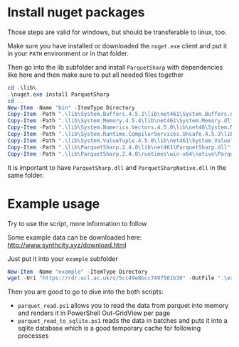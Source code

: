 # Install nuget packages

Those steps are valid for windows, but should be transferable to linux, too.

Make sure you have installed or downloaded the `nuget.exe` client and put it in your `PATH` environment or in that folder.

Then go into the lib subfolder and install `ParquetSharp` with dependencies like here and then make sure to put all needed files together

```PowerShell
cd .\lib\
.\nuget.exe install ParquetSharp
cd ..
New-Item -Name "bin" -ItemType Directory
Copy-Item -Path ".\lib\System.Buffers.4.5.1\lib\net461\System.Buffers.dll" -Destination ".\bin"
Copy-Item -Path ".\lib\System.Memory.4.5.4\lib\net461\System.Memory.dll" -Destination ".\bin"
Copy-Item -Path ".\lib\System.Numerics.Vectors.4.5.0\lib\net46\System.Numerics.Vectors.dll" -Destination ".\bin"
Copy-Item -Path ".\lib\System.Runtime.CompilerServices.Unsafe.4.5.3\lib\net461\System.Runtime.CompilerServices.Unsafe.dll" -Destination ".\bin"
Copy-Item -Path ".\lib\System.ValueTuple.4.5.0\lib\net461\System.ValueTuple.dll" -Destination ".\bin"
Copy-Item -Path ".\lib\ParquetSharp.2.4.0\lib\net461\ParquetSharp.dll" -Destination ".\bin"
Copy-Item -Path ".\lib\ParquetSharp.2.4.0\runtimes\win-x64\native\ParquetSharpNative.dll" -Destination ".\bin"
```

It is important to have `ParquetSharp.dll` and `ParquetSharpNative.dll` in the same folder.

# Example usage

Try to use the script, more information to follow

Some example data can be downloaded here: http://www.synthcity.xyz/download.html

Just put it into your `example` subfolder

```PowerShell
New-Item -Name "example" -ItemType Directory
wget -Uri "https://rdr.ucl.ac.uk/s/5cc49e8bcc7497581b30" -OutFile ".\example\example.parquet"
```

Then you are good to go to dive into the both scripts:

* `parquet_read.ps1` allows you to read the data from parquet into memory and renders it in PowerShell Out-GridView per page
* `parquet_read_to_sqlite.ps1` reads the data in batches and puts it into a sqlite database which is a good temporary cache for following processes